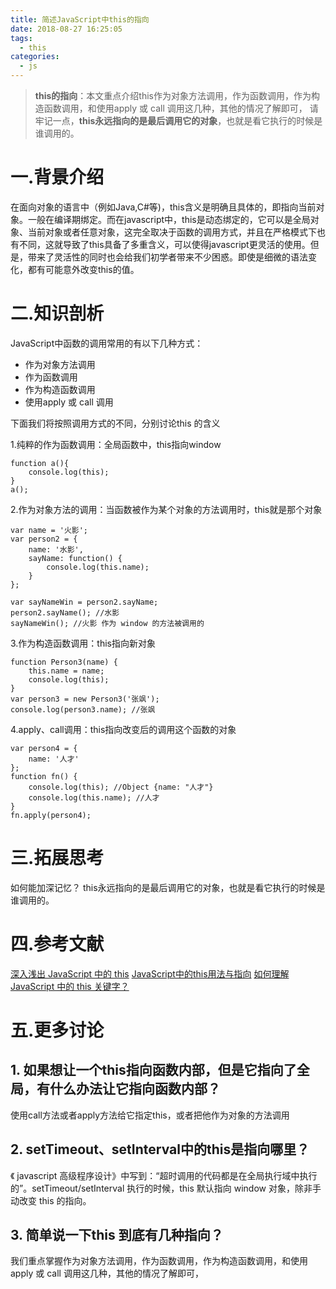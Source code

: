 ```yaml
---
title: 简述JavaScript中this的指向
date: 2018-08-27 16:25:05
tags: 
  - this
categories: 
  - js
---
```


> **this的指向**：本文重点介绍this作为对象方法调用，作为函数调用，作为构造函数调用，和使用apply 或 call 调用这几种，其他的情况了解即可，
请牢记一点，**this永远指向的是最后调用它的对象**，也就是看它执行的时候是谁调用的。

<!-- more -->
# 一.背景介绍

   在面向对象的语言中（例如Java,C#等)，this含义是明确且具体的，即指向当前对象。一般在编译期绑定。而在javascript中，this是动态绑定的，它可以是全局对象、当前对象或者任意对象，这完全取决于函数的调用方式，并且在严格模式下也有不同，这就导致了this具备了多重含义，可以使得javascript更灵活的使用。但是，带来了灵活性的同时也会给我们初学者带来不少困惑。即使是细微的语法变化，都有可能意外改变this的值。
   
# 二.知识剖析

JavaScript中函数的调用常用的有以下几种方式：
+ 作为对象方法调用
+ 作为函数调用
+ 作为构造函数调用
+ 使用apply 或 call 调用

下面我们将按照调用方式的不同，分别讨论this 的含义

1.纯粹的作为函数调用：全局函数中，this指向window

```
function a(){
    console.log(this);
}
a();
```
       
2.作为对象方法的调用：当函数被作为某个对象的方法调用时，this就是那个对象

```
var name = '火影';
var person2 = {
    name: '水影',
    sayName: function() {
        console.log(this.name);
    }
};

var sayNameWin = person2.sayName;
person2.sayName(); //水影
sayNameWin(); //火影 作为 window 的方法被调用的
```

3.作为构造函数调用：this指向新对象

```
function Person3(name) {
    this.name = name;
    console.log(this);
}
var person3 = new Person3('张飒');
console.log(person3.name); //张飒
```
4.apply、call调用：this指向改变后的调用这个函数的对象
```
var person4 = {
    name: '人才'
};
function fn() {
    console.log(this); //Object {name: "人才"}
    console.log(this.name); //人才
}
fn.apply(person4);
```
# 三.拓展思考

如何能加深记忆？
this永远指向的是最后调用它的对象，也就是看它执行的时候是谁调用的。

# 四.参考文献

[深入浅出 JavaScript 中的 this](https://www.ibm.com/developerworks/cn/web/1207_wangqf_jsthis/)
[JavaScript中的this用法与指向](http://caibaojian.com/toutiao/6859)
[如何理解 JavaScript 中的 this 关键字？](https://www.zhihu.com/question/19636194)

# 五.更多讨论

## 1. 如果想让一个this指向函数内部，但是它指向了全局，有什么办法让它指向函数内部？
使用call方法或者apply方法给它指定this，或者把他作为对象的方法调用

## 2. setTimeout、setInterval中的this是指向哪里？
《 javascript 高级程序设计》中写到：“超时调用的代码都是在全局执行域中执行的”。setTimeout/setInterval 执行的时候，this 默认指向 window 对象，除非手动改变 this 的指向。

## 3. 简单说一下this 到底有几种指向？
我们重点掌握作为对象方法调用，作为函数调用，作为构造函数调用，和使用apply 或 call 调用这几种，其他的情况了解即可，



